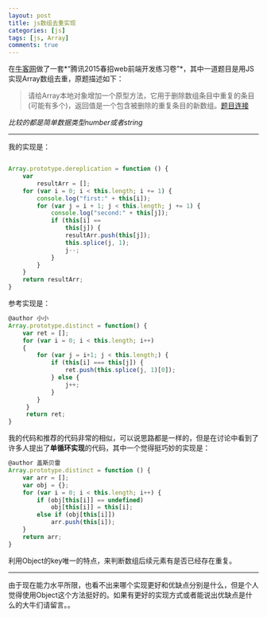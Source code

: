 ```yaml
---
layout: post
title: js数组去重实现
categories: [js]
tags: [js, Array]
comments: true
---
```


在[牛客网][1]做了一套*“腾讯2015春招web前端开发练习卷”*，其中一道题目是用JS实现Array数组去重，原题描述如下：

> 请给Array本地对象增加一个原型方法，它用于删除数组条目中重复的条目(可能有多个)，返回值是一个包含被删除的重复条目的新数组。[题目连接][2]

*比较的都是简单数据类型number或者string*

------
我的实现是：

```javascript

Array.prototype.dereplication = function () {
    var
        resultArr = [];
    for (var i = 0; i < this.length; i += 1) {
        console.log("first:" + this[i]);
        for (var j = i + 1; j < this.length; j += 1) {
            console.log("second:" + this[j]);
            if (this[i] ==
                this[j]) {
                resultArr.push(this[j]);
                this.splice(j, 1);
                j--;
            }
        }
    }
    return resultArr;
}
```

参考实现是：

```javascript
@author 小小
Array.prototype.distinct = function() {
    var ret = [];
    for (var i = 0; i < this.length; i++)
    {
        for (var j = i+1; j < this.length;) {
            if (this[i] === this[j]) {
                ret.push(this.splice(j, 1)[0]);
            } else {
                j++;
            }
        }
     }
     return ret;
}
```

我的代码和推荐的代码非常的相似，可以说思路都是一样的，但是在讨论中看到了许多人提出了**单循环实现**的代码，其中一个觉得挺巧妙的实现是：

```javascript
@author 盖斯贝雷
Array.prototype.distinct = function () {
    var arr = [];
    var obj = {};
    for (var i = 0; i < this.length; i++) {
        if (obj[this[i]] == undefined)
            obj[this[i]] = this[i];
        else if (obj[this[i]])
            arr.push(this[i]);
    }
    return arr;
}
```

利用Object的key唯一的特点，来判断数组后续元素有是否已经存在重复。

-------
由于现在能力水平所限，也看不出来哪个实现更好和优缺点分别是什么，但是个人觉得使用Object这个方法挺好的。如果有更好的实现方式或者能说出优缺点是什么的大牛们请留言。。

[1]: http://www.nowcoder.com/
[2]: http://www.nowcoder.com/questionTerminal/fccbad5e52ce433b946ede3a023564a0
